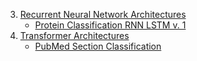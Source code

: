 3. [Recurrent Neural Network Architectures](https://colab.research.google.com/drive/14H0VGZBB-xsDYAJ6Kk2eR2DysUtgDZvf)
    - [Protein Classification RNN LSTM v. 1](https://colab.research.google.com/drive/1fxYDhoIug6TauXP0duXUrPKrbFqtJAyX)
4. [Transformer Architectures](https://colab.research.google.com/drive/1Vr8H-mmjdL1OJR1Vs5g5vEZgZCbNW0Ms)
    - [PubMed Section Classification](https://colab.research.google.com/drive/17cO-Si533uuNOUx7tRoRCxIKWYuR4ku8)
